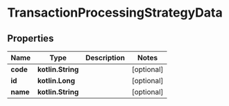 
# TransactionProcessingStrategyData

## Properties
| Name | Type | Description | Notes |
| ------------ | ------------- | ------------- | ------------- |
| **code** | **kotlin.String** |  |  [optional] |
| **id** | **kotlin.Long** |  |  [optional] |
| **name** | **kotlin.String** |  |  [optional] |



